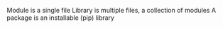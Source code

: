 Module is a single file
Library is multiple files, a collection of modules
A package is an installable (pip) library 